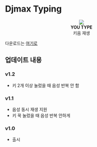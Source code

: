 # Djmax Typing

<p align="center">
  <img src="happy.webp"/>
  <br>
<b>YOU TYPE</b>
  <br>
키음 재생
</p>


다운로드는 [여기로](https://github.com/rosenrose/DjmaxTyping/releases/)

## 업데이트 내용

### v1.2

- 키 2개 이상 눌렀을 때 음성 반복 안 함

### v1.1

- 음성 동시 재생 지원
- 키 꾹 눌렀을 때 음성 반복 안하게

### v1.0

- 출시